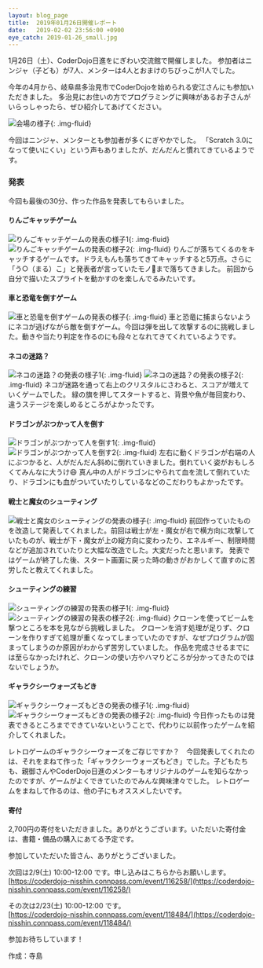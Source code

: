 ```yaml
---
layout: blog_page
title:  2019年01月26日開催レポート
date:   2019-02-02 23:56:00 +0900
eye_catch: 2019-01-26_small.jpg
---
```


1月26日（土）、CoderDojo日進をにぎわい交流館で開催しました。
参加者はニンジャ（子ども）が7人、メンターは4人とおまけのちびっこが1人でした。

今年の4月から、岐阜県多治見市でCoderDojoを始められる安江さんにも参加いただきました。
多治見にお住いの方でプログラミングに興味があるお子さんがいらっしゃったら、ぜひ紹介してあげてください。


![会場の様子](/assets/img/2019-01-26_top.jpg){: .img-fluid}

今回はニンジャ、メンターとも参加者が多くにぎやかでした。
「Scratch 3.0になって使いにくい」という声もありましたが、だんだんと慣れてきているようです。

### 発表
今回も最後の30分、作った作品を発表してもらいました。

#### りんごキャッチゲーム
![りんごキャッチゲームの発表の様子1](/assets/img/2019-01-26_1-1.jpg){: .img-fluid}
![りんごキャッチゲームの発表の様子2](/assets/img/2019-01-26_1-2.jpg){: .img-fluid}
りんごが落ちてくるのをキャッチするゲームです。ドラえもんも落ちてきてキャッチすると5万点。さらに「う○（まる）こ」と発表者が言っていたモノ:poop:まで落ちてきました。
前回から自分で描いたスプライトを動かすのを楽しんでるみたいです。

#### 車と恐竜を倒すゲーム
![車と恐竜を倒すゲームの発表の様子](/assets/img/2019-01-26_2.jpg){: .img-fluid}
車と恐竜に捕まらないようにネコが逃げながら敵を倒すゲーム。今回は弾を出して攻撃するのに挑戦しました。動きや当たり判定を作るのにも段々となれてきてくれているようです。

#### ネコの迷路？
![ネコの迷路？の発表の様子1](/assets/img/2019-01-26_3-1.jpg){: .img-fluid}
![ネコの迷路？の発表の様子2](/assets/img/2019-01-26_3-2.jpg){: .img-fluid}
ネコが迷路を通って右上のクリスタルにさわると、スコアが増えていくゲームでした。
緑の旗を押してスタートすると、背景や魚が毎回変わり、違うステージを楽しめるところがよかったです。

#### ドラゴンがぶつかって人を倒す
![ドラゴンがぶつかって人を倒す1](/assets/img/2019-01-26_4-1.jpg){: .img-fluid}
![ドラゴンがぶつかって人を倒す2](/assets/img/2019-01-26_4-2.jpg){: .img-fluid}
左右に動くドラゴンが右端の人にぶつかると、人がだんだん斜めに倒れていきました。倒れていく姿がおもしろくてみんなに大うけ:smile: 真ん中の人がドラゴンにやられて血を流して倒れていたり、ドラゴンにも血がついていたりしているなどのこだわりもよかったです。

#### 戦士と魔女のシューティング
![戦士と魔女のシューティングの発表の様子](/assets/img/2019-01-26_5.jpg){: .img-fluid}
前回作っていたものを改造して発表してくれました。前回は戦士が左・魔女が右で横方向に攻撃していたものが、戦士が下・魔女が上の縦方向に変わったり、エネルギー、制限時間などが追加されていたりと大幅な改造でした。大変だったと思います。
発表ではゲームが終了した後、スタート画面に戻った時の動きがおかしくて直すのに苦労したと教えてくれました。

#### シューティングの練習
![シューティングの練習の発表の様子1](/assets/img/2019-01-26_6-1.jpg){: .img-fluid}
![シューティングの練習の発表の様子2](/assets/img/2019-01-26_6-2.jpg){: .img-fluid}
クローンを使ってビームを撃つところを本を見ながら挑戦しました。
クローンを消す処理が足りず、クローンを作りすぎて処理が重くなってしまっていたのですが、なぜプログラムが固まってしまうのか原因がわからず苦労していました。
作品を完成させるまでには至らなかったけれど、クローンの使い方やハマりどころが分かってきたのではないでしょうか。


#### ギャラクシーウォーズもどき
![ギャラクシーウォーズもどきの発表の様子1](/assets/img/2019-01-26_7-1.jpg){: .img-fluid}
![ギャラクシーウォーズもどきの発表の様子2](/assets/img/2019-01-26_7-2.jpg){: .img-fluid}
今日作ったものは発表できるところまでできていないということで、代わりに以前作ったゲームを紹介してくれました。

レトロゲームのギャラクシーウォーズをご存じですか？　今回発表してくれたのは、それをまねて作った「ギャラクシーウォーズもどき」でした。子どもたちも、親御さんやCoderDojo日進のメンターもオリジナルのゲームを知らなかったのですが、ゲームがよくできていたのでみんな興味津々でした。
レトロゲームをまねして作るのは、他の子にもオススメしたいです。

#### 寄付
2,700円の寄付をいただきました。ありがとうございます。いただいた寄付金は、書籍・備品の購入にあてる予定です。

参加していただいた皆さん、ありがとうございました。

次回は2/9(土) 10:00-12:00 です。申し込みはこちらからお願いします。<br />
[https://coderdojo-nisshin.connpass.com/event/116258/](https://coderdojo-nisshin.connpass.com/event/116258/)<br />

その次は2/23(土) 10:00-12:00 です。<br />
[https://coderdojo-nisshin.connpass.com/event/118484/](https://coderdojo-nisshin.connpass.com/event/118484/)<br />

参加お待ちしています！

作成：寺島
